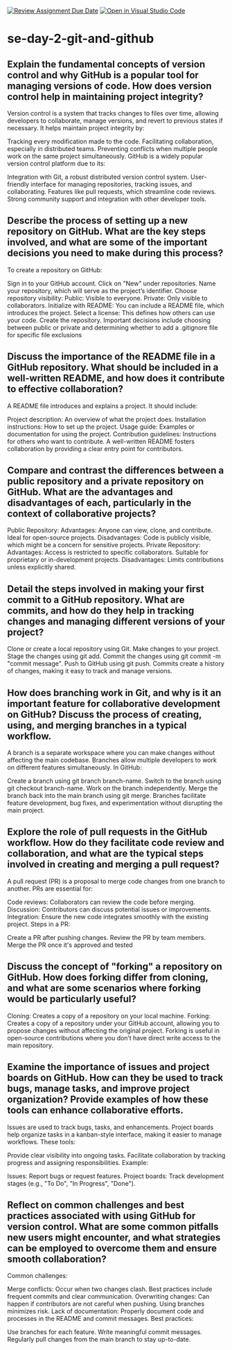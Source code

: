 [![Review Assignment Due Date](https://classroom.github.com/assets/deadline-readme-button-22041afd0340ce965d47ae6ef1cefeee28c7c493a6346c4f15d667ab976d596c.svg)](https://classroom.github.com/a/8wgCKhpZ)
[![Open in Visual Studio Code](https://classroom.github.com/assets/open-in-vscode-2e0aaae1b6195c2367325f4f02e2d04e9abb55f0b24a779b69b11b9e10269abc.svg)](https://classroom.github.com/online_ide?assignment_repo_id=15775344&assignment_repo_type=AssignmentRepo)
# se-day-2-git-and-github
## Explain the fundamental concepts of version control and why GitHub is a popular tool for managing versions of code. How does version control help in maintaining project integrity?
Version control is a system that tracks changes to files over time, allowing developers to collaborate, manage versions, and revert to previous states if necessary. It helps maintain project integrity by:

Tracking every modification made to the code.
Facilitating collaboration, especially in distributed teams.
Preventing conflicts when multiple people work on the same project simultaneously.
GitHub is a widely popular version control platform due to its:

Integration with Git, a robust distributed version control system.
User-friendly interface for managing repositories, tracking issues, and collaborating.
Features like pull requests, which streamline code reviews.
Strong community support and integration with other developer tools.
## Describe the process of setting up a new repository on GitHub. What are the key steps involved, and what are some of the important decisions you need to make during this process?
To create a repository on GitHub:

Sign in to your GitHub account.
Click on "New" under repositories.
Name your repository, which will serve as the project’s identifier.
Choose repository visibility:
Public: Visible to everyone.
Private: Only visible to collaborators.
Initialize with README: You can include a README file, which introduces the project.
Select a license: This defines how others can use your code.
Create the repository.
Important decisions include choosing between public or private and determining whether to add a .gitignore file for specific file exclusions
## Discuss the importance of the README file in a GitHub repository. What should be included in a well-written README, and how does it contribute to effective collaboration?
A README file introduces and explains a project. It should include:

Project description: An overview of what the project does.
Installation instructions: How to set up the project.
Usage guide: Examples or documentation for using the project.
Contribution guidelines: Instructions for others who want to contribute.
A well-written README fosters collaboration by providing a clear entry point for contributors.
## Compare and contrast the differences between a public repository and a private repository on GitHub. What are the advantages and disadvantages of each, particularly in the context of collaborative projects?
Public Repository:
Advantages: Anyone can view, clone, and contribute. Ideal for open-source projects.
Disadvantages: Code is publicly visible, which might be a concern for sensitive projects.
Private Repository:
Advantages: Access is restricted to specific collaborators. Suitable for proprietary or in-development projects.
Disadvantages: Limits contributions unless explicitly shared.
## Detail the steps involved in making your first commit to a GitHub repository. What are commits, and how do they help in tracking changes and managing different versions of your project?
Clone or create a local repository using Git.
Make changes to your project.
Stage the changes using git add.
Commit the changes using git commit -m "commit message".
Push to GitHub using git push.
Commits create a history of changes, making it easy to track and manage versions.
## How does branching work in Git, and why is it an important feature for collaborative development on GitHub? Discuss the process of creating, using, and merging branches in a typical workflow.
A branch is a separate workspace where you can make changes without affecting the main codebase. Branches allow multiple developers to work on different features simultaneously. In GitHub:

Create a branch using git branch branch-name.
Switch to the branch using git checkout branch-name.
Work on the branch independently.
Merge the branch back into the main branch using git merge.
Branches facilitate feature development, bug fixes, and experimentation without disrupting the main project.
## Explore the role of pull requests in the GitHub workflow. How do they facilitate code review and collaboration, and what are the typical steps involved in creating and merging a pull request?
A pull request (PR) is a proposal to merge code changes from one branch to another. PRs are essential for:

Code reviews: Collaborators can review the code before merging.
Discussion: Contributors can discuss potential issues or improvements.
Integration: Ensure the new code integrates smoothly with the existing project.
Steps in a PR:

Create a PR after pushing changes.
Review the PR by team members.
Merge the PR once it's approved and tested
## Discuss the concept of "forking" a repository on GitHub. How does forking differ from cloning, and what are some scenarios where forking would be particularly useful?
Cloning: Creates a copy of a repository on your local machine.
Forking: Creates a copy of a repository under your GitHub account, allowing you to propose changes without affecting the original project.
Forking is useful in open-source contributions where you don’t have direct write access to the main repository.
## Examine the importance of issues and project boards on GitHub. How can they be used to track bugs, manage tasks, and improve project organization? Provide examples of how these tools can enhance collaborative efforts.
Issues are used to track bugs, tasks, and enhancements. Project boards help organize tasks in a kanban-style interface, making it easier to manage workflows. These tools:

Provide clear visibility into ongoing tasks.
Facilitate collaboration by tracking progress and assigning responsibilities.
Example:

Issues: Report bugs or request features.
Project boards: Track development stages (e.g., "To Do", "In Progress", "Done").
## Reflect on common challenges and best practices associated with using GitHub for version control. What are some common pitfalls new users might encounter, and what strategies can be employed to overcome them and ensure smooth collaboration?
Common challenges:

Merge conflicts: Occur when two changes clash. Best practices include frequent commits and clear communication.
Overwriting changes: Can happen if contributors are not careful when pushing. Using branches minimizes risk.
Lack of documentation: Properly document code and processes in the README and commit messages.
Best practices:

Use branches for each feature.
Write meaningful commit messages.
Regularly pull changes from the main branch to stay up-to-date.
